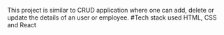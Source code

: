 This project is similar to CRUD application where one can add, delete or update the details of an user or employee.
#Tech stack used
HTML, CSS and React

